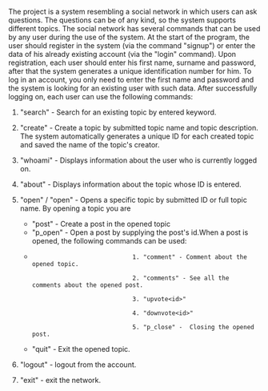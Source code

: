 The project is a system resembling a social network in which users can ask questions.
The questions can be of any kind, so the system supports different topics.
The social network has several commands that can be used by any user during the use of the system. At the start of the program, the user should register in the system (via the command "signup") or enter the data of his already existing account (via the "login" command). Upon registration, each user should enter his first name, surname and password, after that the system generates a unique identification number for him. To log in an account, you only need to enter the first name and password and the system is looking for an existing user with such data.
After successfully logging on, each user can use the following commands:
1. "search" - Search for an existing topic by entered keyword.
2. "create" - Create a topic by submitted topic name and topic description. The system automatically generates a unique ID for each created topic and saved the name of the topic's creator.
3. "whoami" - Displays information about the user who is currently logged on.
4. "about<id>" - Displays information about the topic whose ID is entered.
5. "open<topic id>" / "open<full topic name>" - Opens a specific topic by submitted ID or full topic name. By opening a topic you are
    - "post" - Create a post in the opened topic
    - "p_open<id>" - Open a post by supplying the post's id.When a post is opened, the following commands can be used:
    - 
                                      1. "comment" - Comment about the opened topic.
      
                                      2. "comments" - See all the comments about the opened post.
      
                                      3. "upvote<id>"
      
                                      4. "downvote<id>"
      
                                      5. "p_close" -  Closing the opened post.
   
   - "quit" - Exit the opened topic.
   
6. "logout" - logout from the account.
7. "exit" - exit the network.
                    

